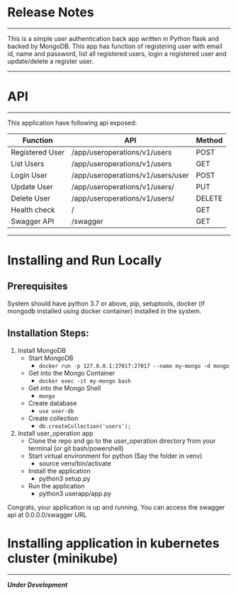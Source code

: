 # Release Notes

---
This is a simple user authentication back app written in Python flask and backed by MongoDB. This app has function of registering user with email id, name and password, list all registered users, login a registered user and update/delete a register user.

---
# API

---
This application have following api exposed:

| Function  | API | Method |
|-----------|-----|--------|
|Registered User|/app/useroperations/v1/users| POST |
|List Users|/app/useroperations/v1/users| GET |
|Login User|/app/useroperations/v1/users/user| POST |
|Update User|/app/useroperations/v1/users/<email>| PUT |
|Delete User|/app/useroperations/v1/users/<email>| DELETE |
|Health check|/|GET|
|Swagger API|/swagger|GET|

---
# Installing and Run Locally

Prerequisites
---
System should have python 3.7 or above, pip, setuptools, docker (if mongodb installed using docker container) installed in the system.

Installation Steps:
---
1. Install MongoDB
   - Start MongoDB
     - ```docker run -p 127.0.0.1:27017:27017 --name my-mongo -d mongo```
   - Get into the Mongo Container
     - ```docker exec -it my-mongo bash```
   - Get into the Mongo Shell
     - ```mongo```
   - Create database
     - ```use user-db```
   - Create collection
     - ```db.createCollection('users');```
2. Install user_operation app
   - Clone the repo and go to the user_operation directory from your terminal (or git bash/powershell)
   - Start virtual environment for python (Say the folder in venv)
     - source venv/bin/activate
   - Install the application
     - python3 setup.py
   - Run the application
     - python3 userapp/app.py

Congrats, your application is up and running. You can access the swagger api at 0.0.0.0/swagger URL

# Installing application in kubernetes cluster (minikube)

---
***Under Development***
